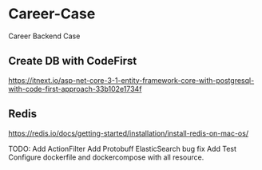 # Career-Case
Career Backend Case

Create DB with CodeFirst
-------------------------
https://itnext.io/asp-net-core-3-1-entity-framework-core-with-postgresql-with-code-first-approach-33b102e1734f

Redis
------
https://redis.io/docs/getting-started/installation/install-redis-on-mac-os/



TODO:
Add ActionFilter
Add Protobuff
ElasticSearch bug fix
Add Test
Configure dockerfile and dockercompose with all resource.